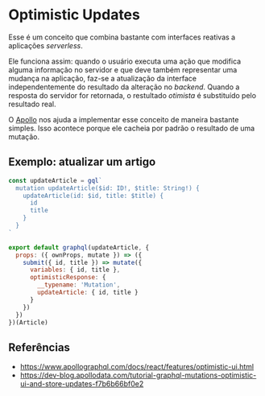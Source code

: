 # Optimistic Updates

Esse é um conceito que combina bastante com interfaces reativas a aplicações *serverless*.

Ele funciona assim: quando o usuário executa uma ação que modifica alguma informação no servidor e que deve também representar uma mudança na aplicação, faz-se a atualização da interface independentemente do resultado da alteração no *backend*. Quando a resposta do servidor for retornada, o restultado *otimista* é substituído pelo resultado real.

O [Apollo](APOLLO_BASIC.md) nos ajuda a implementar esse conceito de maneira bastante simples. Isso acontece porque ele cacheia por padrão o resultado de uma mutação.

## Exemplo: atualizar um artigo

```js
const updateArticle = gql`
  mutation updateArticle($id: ID!, $title: String!) {
    updateArticle(id: $id, title: $title) {
      id
      title
    }
  }
`

export default graphql(updateArticle, {
  props: ({ ownProps, mutate }) => ({
    submit({ id, title }) => mutate({
      variables: { id, title },
      optimisticResponse: {
        __typename: 'Mutation',
        updateArticle: { id, title }
      }
    })
  })
})(Article)
```

## Referências
* https://www.apollographql.com/docs/react/features/optimistic-ui.html
* https://dev-blog.apollodata.com/tutorial-graphql-mutations-optimistic-ui-and-store-updates-f7b6b66bf0e2

